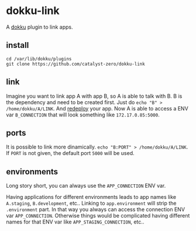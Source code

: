 # dokku-link

A [dokku](https://github.com/progrium/dokku) plugin to link apps.

## install
```
cd /var/lib/dokku/plugins
git clone https://github.com/catalyst-zero/dokku-link
```

## link

Imagine you want to link app A with app B, so A is able to talk with B. B is
the dependency and need to be created first. Just do `echo "B" >
/home/dokku/A/LINK`. And
[redeploy](https://github.com/scottatron/dokku-rebuild) your app. Now A is able
to access a ENV var `B_CONNECTION` that will look something like
`172.17.0.85:5000`.

## ports

It is possible to link more dinamically. `echo "B:PORT" > /home/dokku/A/LINK`.
If `PORT` is not given, the default port `5000` will be used.

## environments

Long story short, you can always use the `APP_CONNECTION` ENV var.

Having applications for different environments leads to app names like
`A.staging`, `B.development`, etc.. Linking to `app.environment` will strip the
`.environment` part. In that way you always can access the connection ENV var
`APP_CONNECTION`. Otherwise things would be complicated having different names
for that ENV var like `APP_STAGING_CONNECTION`, etc..
